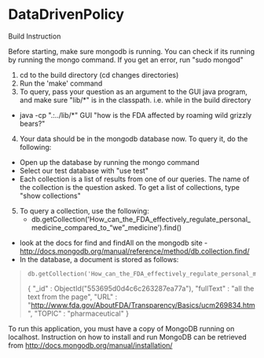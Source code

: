 DataDrivenPolicy
================

Build Instruction

Before starting, make sure mongodb is running. You can check if its running by running the mongo command. If you get an error, run "sudo mongod"

1. cd to the build directory (cd changes directories)
2. Run the 'make' command
3. To query, pass your question as an argument to the GUI java program, and make sure "lib/\*" is in the classpath. i.e. while in the build directory
 * java -cp ".:../lib/\*" GUI "how is the FDA affected by roaming wild grizzly bears?"
4. Your data should be in the mongodb database now. To query it, do the following:
  * Open up the database by running the mongo command
  * Select our test database with "use test"
  * Each collection is a list of results from one of our queries. The name of the collection is the question asked. To get a list of collections, type "show collections"
5. To query a collection, use the following:
     * db.getCollection('How_can_the_FDA_effectively_regulate_personal_medicine_compared_to_“we”_medicine').find()
  * look at the docs for find and findAll on the mongodb site - http://docs.mongodb.org/manual/reference/method/db.collection.find/
  * In the database, a document is stored as follows:
>     db.getCollection('How_can_the_FDA_effectively_regulate_personal_medicine_compared_to_“we”_medicine').findOne()
> {
>     "_id" : ObjectId("553695d0d4c6c263287ea77a"),
>     "fullText" : "all the text from the page",
>     "URL" : "http://www.fda.gov/AboutFDA/Transparency/Basics/ucm269834.htm",
>     "TOPIC" : "pharmaceutical"
> }


To run this application, you must have a copy of MongoDB running on localhost. Instruction on how to install and run MongoDB can be retrieved from http://docs.mongodb.org/manual/installation/

